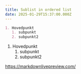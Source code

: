 ```yaml
---
title: Sublist in ordered list
date: 2025-01-29T15:37:00.000Z
---
```

```md
1. Hovedpunkt
   1. subpunkt
   2. subpunkt2
```

1. Hovedpunkt
   1. subpunkt
   2. subpunkt2


<https://markdownlivepreview.com/>
